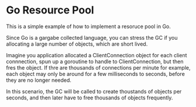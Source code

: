 # Go Resource Pool
This is a simple example of how to implement a resoruce pool in Go.

Since Go is a gargabe collected language, you can stress the GC if you allocating a large number of objects, which are short lived.

Imagine you application allocated a ClientConnection object for each client connnection, spun up a goroutine to handle to ClientConnection, but then fres the object. If thre are thousands of connections per minute for example, each object may only be around for a few milliseconds to seconds, before they are no longer needed.

In this scenario, the GC will be called to create thoustands of objects per seconds, and then later have to free thousands of objects frequently.
